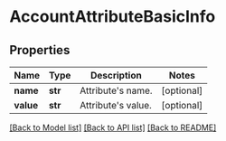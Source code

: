 # AccountAttributeBasicInfo

## Properties
Name | Type | Description | Notes
------------ | ------------- | ------------- | -------------
**name** | **str** | Attribute&#x27;s name. | [optional] 
**value** | **str** | Attribute&#x27;s value. | [optional] 

[[Back to Model list]](../README.md#documentation-for-models) [[Back to API list]](../README.md#documentation-for-api-endpoints) [[Back to README]](../README.md)

